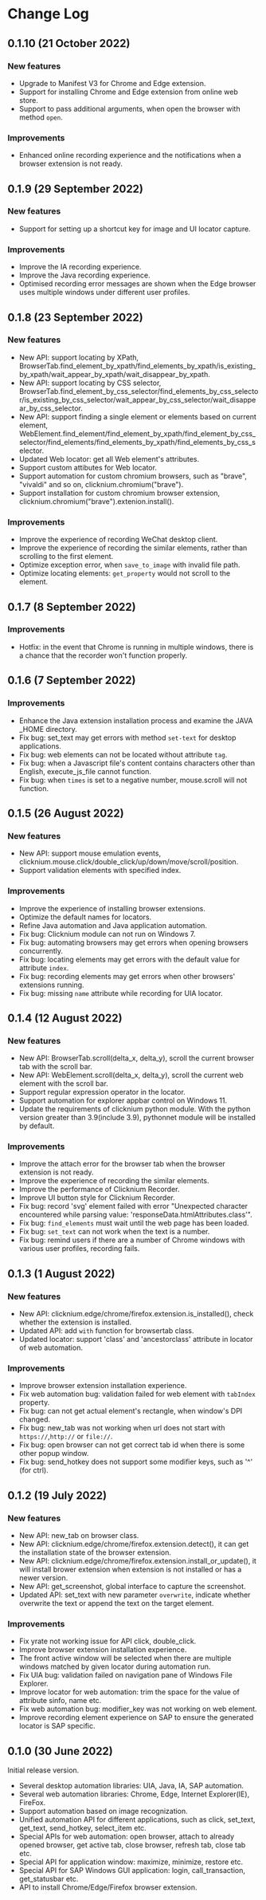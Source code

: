 # Change Log
## 0.1.10 (21 October 2022)
### New features
- Upgrade to Manifest V3 for Chrome and Edge extension.
- Support for installing Chrome and Edge extension from online web store.
- Support to pass additional arguments, when open the browser with method `open`.

### Improvements
- Enhanced online recording experience and the notifications when a browser extension is not ready. 

## 0.1.9 (29 September 2022)
### New features
- Support for setting up a shortcut key for image and UI locator capture.

### Improvements
- Improve the IA recording experience.
- Improve the Java recording experience.
- Optimised recording error messages are shown when the Edge browser uses multiple windows under different user profiles.

## 0.1.8 (23 September 2022)
### New features
- New API: support locating by XPath, BrowserTab.find_element_by_xpath/find_elements_by_xpath/is_existing_by_xpath/wait_appear_by_xpath/wait_disappear_by_xpath.
- New API: support locating by CSS selector, BrowserTab.find_element_by_css_selector/find_elements_by_css_selector/is_existing_by_css_selector/wait_appear_by_css_selector/wait_disappear_by_css_selector.
- New API: support finding a single element or elements based on current element, WebElement.find_element/find_element_by_xpath/find_element_by_css_selector/find_elements/find_elements_by_xpath/find_elements_by_css_selector.
- Updated Web locator: get all Web element's attributes.
- Support custom attibutes for Web locator.
- Support automation for custom chromium browsers, such as "brave", "vivaldi" and so on, clicknium.chromium("brave").
- Support installation for custom chromium browser extension, clicknium.chromium("brave").extenion.install().

### Improvements
- Improve the experience of recording WeChat desktop client.
- Improve the experience of recording the similar elements, rather than scrolling to the first element.
- Optimize exception error, when `save_to_image` with invalid file path.
- Optimize locating elements: `get_property` would not scroll to the element.

## 0.1.7 (8 September 2022)
### Improvements
- Hotfix: in the event that Chrome is running in multiple windows, there is a chance that the recorder won't function properly.

## 0.1.6 (7 September 2022)
### Improvements
- Enhance the Java extension installation process and examine the JAVA _HOME directory.
- Fix bug: set_text may get errors with method `set-text` for desktop applications.
- Fix bug: web elements can not be located without attribute `tag`.
- Fix bug: when a Javascript file's content contains characters other than English, execute_js_file cannot function.
- Fix bug: when `times` is set to a negative number, mouse.scroll will not function.

## 0.1.5 (26 August 2022)
### New features
- New API: support mouse emulation events, clicknium.mouse.click/double_click/up/down/move/scroll/position.
- Support validation elements with specified index.

### Improvements
- Improve the experience of installing browser extensions.
- Optimize the default names for locators.
- Refine Java automation and Java application automation.
- Fix bug: Clicknium module can not run on Windows 7.
- Fix bug: automating browsers may get errors when opening browsers concurrently.
- Fix bug: locating elements may get errors with the default value for attribute `index`.
- Fix bug: recording elements may get errors when other browsers' extensions running.
- Fix bug: missing `name` attribute while recording for UIA locator.

## 0.1.4 (12 August 2022)
### New features
- New API: BrowserTab.scroll(delta_x, delta_y), scroll the current browser tab with the scroll bar.
- New API: WebElement.scroll(delta_x, delta_y), scroll the current web element with the scroll bar.
- Support regular expression operator in the locator.
- Support automation for explorer appbar control on Windows 11.
- Update the requirements of clicknium python module. With the python version greater than 3.9(include 3.9), pythonnet module will be installed by default.

### Improvements
- Improve the attach error for the browser tab when the browser extension is not ready.
- Improve the experience of recording the similar elements.
- Improve the performance of Clicknium Recorder.
- Improve UI button style for Clicknium Recorder.
- Fix bug: record 'svg' element failed with error "Unexpected character encountered while parsing value: 'responseData.htmlAttributes.class'".
- Fix bug: `find_elements` must wait until the web page has been loaded.
- Fix bug: `set_text` can not work when the text is a number.
- Fix bug: remind users if there are a number of Chrome windows with various user profiles, recording fails.

## 0.1.3 (1 August 2022)
### New features
- New API: clicknium.edge/chrome/firefox.extension.is_installed(), check whether the extension is installed.
- Updated API: add `with` function for browsertab class.
- Updated locator: support 'class' and 'ancestorclass' attribute in locator of web automation.

### Improvements
- Improve browser extension installation experience.
- Fix web automation bug: validation failed for web element with `tabIndex` property.
- Fix bug: can not get actual element's rectangle, when window's DPI changed.
- Fix bug: new_tab was not working when url does not start with `https://`,`http://` or `file://`.
- Fix bug: open browser can not get correct tab id when there is some other popup window.
- Fix bug: send_hotkey does not support some modifier keys, such as '^' (for ctrl).

## 0.1.2 (19 July 2022)
### New features
- New API: new_tab on browser class.
- New API: clicknium.edge/chrome/firefox.extension.detect(), it can get the installation state of the browser extension. 
- New API: clicknium.edge/chrome/firefox.extension.install_or_update(), it will install brower extension when extension is not installed or has a newer version.
- New API: get_screenshot, global interface to capture the screenshot.
- Updated API: set_text with new parameter `overwrite`, indicate whether overwrite the text or append the text on the target element.

### Improvements
- Fix yrate not working issue for API click, double_click.
- Improve browser extension installation experience.
- The front active window will be selected when there are multiple windows matched by given locator during automation run.
- Fix UIA bug: validation failed on navigation pane of Windows File Explorer.
- Improve locator for web automation: trim the space for the value of attribute sinfo, name etc.
- Fix web automation bug: modifier_key was not working on web element.
- Improve recording element experience on SAP to ensure the generated locator is SAP specific.

## 0.1.0 (30 June 2022)
Initial release version.
- Several desktop automation libraries: UIA, Java, IA, SAP automation.
- Several web automation libraries: Chrome, Edge, Internet Explorer(IE), FireFox.
- Support automation based on image recognization.
- Unified automation API for different applications, such as click, set_text, get_text, send_hotkey, select_item etc.
- Special APIs for web automation: open browser, attach to already opened browser, get active tab, close browser, refresh tab, close tab etc.
- Special API for application window: maximize, minimize, restore etc.
- Special API for SAP Windows GUI application: login, call_transaction, get_statusbar etc.
- API to install Chrome/Edge/Firefox browser extension.
